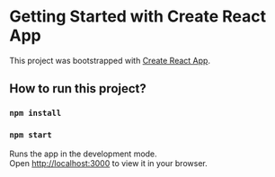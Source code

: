 # Getting Started with Create React App

This project was bootstrapped with [Create React App](https://github.com/facebook/create-react-app).

## How to run this project?

### `npm install`

### `npm start`

Runs the app in the development mode.\
Open [http://localhost:3000](http://localhost:3000) to view it in your browser.
